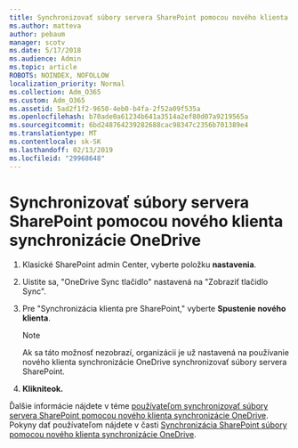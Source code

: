 ```yaml
---
title: Synchronizovať súbory servera SharePoint pomocou nového klienta synchronizácie OneDrive
ms.author: matteva
author: pebaum
manager: scotv
ms.date: 5/17/2018
ms.audience: Admin
ms.topic: article
ROBOTS: NOINDEX, NOFOLLOW
localization_priority: Normal
ms.collection: Adm_O365
ms.custom: Adm_O365
ms.assetid: 5ad2f1f2-9650-4eb0-b4fa-2f52a09f535a
ms.openlocfilehash: b70ade0a61234b641a3514a2ef80d07a9219565a
ms.sourcegitcommit: 6bd248764239282688cac98347c2356b701389e4
ms.translationtype: MT
ms.contentlocale: sk-SK
ms.lasthandoff: 02/13/2019
ms.locfileid: "29968648"
---
```

# <a name="sync-sharepoint-files-with-the-new-onedrive-sync-client"></a>Synchronizovať súbory servera SharePoint pomocou nového klienta synchronizácie OneDrive

1. Klasické SharePoint admin Center, vyberte položku **nastavenia**.
    
2. Uistite sa, "OneDrive Sync tlačidlo" nastavená na "Zobraziť tlačidlo Sync".
    
3. Pre "Synchronizácia klienta pre SharePoint," vyberte **Spustenie nového klienta**.
    
    > [!NOTE]
    > Ak sa táto možnosť nezobrazí, organizácii je už nastavená na používanie nového klienta synchronizácie OneDrive synchronizovať súbory servera SharePoint. 
  
4. **Klikniteok.**
    
Ďalšie informácie nájdete v téme [používateľom synchronizovať súbory servera SharePoint pomocou nového klienta synchronizácie OneDrive](https://go.microsoft.com/fwlink/?linkid=866433). Pokyny dať používateľom nájdete v časti [Synchronizácia SharePoint súbory pomocou nového klienta synchronizácie OneDrive](https://go.microsoft.com/fwlink/?linkid=866427).
  

